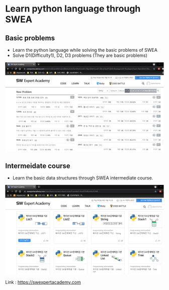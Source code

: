 # Learn python language through SWEA

## Basic problems

- Learn the python language while solving the basic problems of SWEA
- Solve D1(Difficulty1), D2, D3 problems (They are basic problems)

![image-20210703225846990](./img1.png)



## Intermeidate course

- Learn the basic data structures through SWEA intermediate course.

![image-20210703225715123](img2.png)



Link : https://swexpertacademy.com
